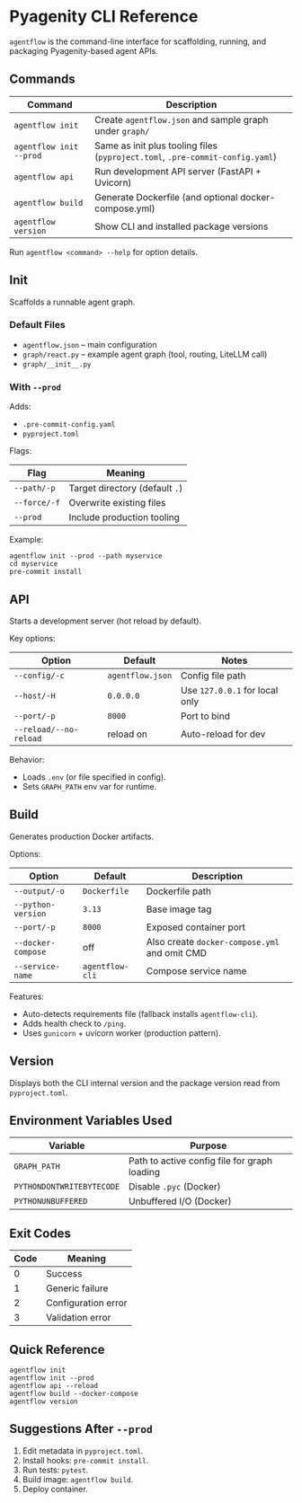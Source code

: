 # Pyagenity CLI Reference

`agentflow` is the command-line interface for scaffolding, running, and packaging Pyagenity-based agent APIs.

## Commands

| Command | Description |
|---------|-------------|
| `agentflow init` | Create `agentflow.json` and sample graph under `graph/` |
| `agentflow init --prod` | Same as init plus tooling files (`pyproject.toml`, `.pre-commit-config.yaml`) |
| `agentflow api` | Run development API server (FastAPI + Uvicorn) |
| `agentflow build` | Generate Dockerfile (and optional docker-compose.yml) |
| `agentflow version` | Show CLI and installed package versions |

Run `agentflow <command> --help` for option details.

## Init
Scaffolds a runnable agent graph.

### Default Files
* `agentflow.json` – main configuration
* `graph/react.py` – example agent graph (tool, routing, LiteLLM call)
* `graph/__init__.py`

### With `--prod`
Adds:
* `.pre-commit-config.yaml`
* `pyproject.toml`

Flags:

| Flag | Meaning |
|------|---------|
| `--path/-p` | Target directory (default `.`) |
| `--force/-f` | Overwrite existing files |
| `--prod` | Include production tooling |

Example:
```
agentflow init --prod --path myservice
cd myservice
pre-commit install
```

## API
Starts a development server (hot reload by default).

Key options:

| Option | Default | Notes |
|--------|---------|-------|
| `--config/-c` | `agentflow.json` | Config file path |
| `--host/-H` | `0.0.0.0` | Use `127.0.0.1` for local only |
| `--port/-p` | `8000` | Port to bind |
| `--reload/--no-reload` | reload on | Auto-reload for dev |

Behavior:
* Loads `.env` (or file specified in config).
* Sets `GRAPH_PATH` env var for runtime.

## Build
Generates production Docker artifacts.

Options:

| Option | Default | Description |
|--------|---------|-------------|
| `--output/-o` | `Dockerfile` | Dockerfile path |
| `--python-version` | `3.13` | Base image tag |
| `--port/-p` | `8000` | Exposed container port |
| `--docker-compose` | off | Also create `docker-compose.yml` and omit CMD |
| `--service-name` | `agentflow-cli` | Compose service name |

Features:
* Auto-detects requirements file (fallback installs `agentflow-cli`).
* Adds health check to `/ping`.
* Uses `gunicorn` + uvicorn worker (production pattern).

## Version
Displays both the CLI internal version and the package version read from `pyproject.toml`.

## Environment Variables Used

| Variable | Purpose |
|----------|---------|
| `GRAPH_PATH` | Path to active config file for graph loading |
| `PYTHONDONTWRITEBYTECODE` | Disable `.pyc` (Docker) |
| `PYTHONUNBUFFERED` | Unbuffered I/O (Docker) |

## Exit Codes

| Code | Meaning |
|------|---------|
| 0 | Success |
| 1 | Generic failure |
| 2 | Configuration error |
| 3 | Validation error |

## Quick Reference
```
agentflow init
agentflow init --prod
agentflow api --reload
agentflow build --docker-compose
agentflow version
```

## Suggestions After `--prod`
1. Edit metadata in `pyproject.toml`.
2. Install hooks: `pre-commit install`.
3. Run tests: `pytest`.
4. Build image: `agentflow build`.
5. Deploy container.
